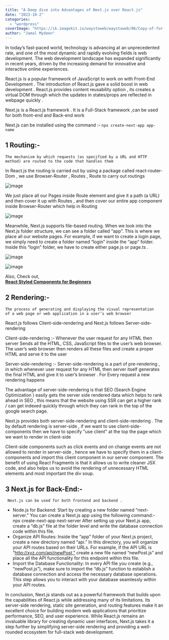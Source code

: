 ```yaml
---
title: "A Deep dive into Advantages of Next.js over React.js"
date: "2023-10-2"
categories:
  - "wordpress"
coverImage: "https://ik.imagekit.io/waystoweb/waystoweb/06/Copy-of-for-thumbnail-3.png?updatedAt=1682356321857"
author: "Jamal Mydeen"
---
```



In today’s fast-paced world, technology is advancing at an unprecedented rate, and one of the most dynamic and rapidly evolving fields is web development. 
The web development landscape has expanded significantly in recent years, driven by the increasing demand for innovative and interactive online experiences.

React.js is a popular framework of JavaScript to work on with Front-End Development . The introduction of React.js gave a solid boost in web development .
React.js provides content reusability option , its creates a virtual DOM through which the updates in states/props are reflected in webpage quickly .

Next.js is a React.js framework . It is a Full-Stack framework ,can be used for both front-end and Back-end work

Next.js can be installed using the command :-
`npx create-next-app app-name`

## 1 Routing:-
    The mechanism by which requests (as specified by a URL and HTTP method) are routed to the code that handles them

In React.js the routing is carried out by using a package called react-router-Dom , we use Browser-Router , Routes , Route to carry out routings<br/>

![image](https://github.com/jamAL108/connect/assets/115083239/b2bcdf76-5b66-4dad-a497-47f0e17da0dd)

We just place all our Pages inside Route element and give it a path (a URL) and then cover it up with Routes ,
and then cover our entire app component inside Browser-Router which help in Routing

![image](https://github.com/jamAL108/connect/assets/115083239/769f3554-f29f-4e43-b245-23252418ef4e)

Meanwhile, Next.js supports file-based routing. When we look into the Next.js folder structure,
we can see a folder called “app”. This is where we place all our website pages.
For example, if we want to create a login page, we simply need to create a folder named “login” inside the “app” folder. Inside this “login” folder,
we have to create either page.js or page.ts .

![image](https://github.com/jamAL108/connect/assets/115083239/6f8e2cb4-69e4-455a-b771-ce0084ea94ef)

![image](https://github.com/jamAL108/connect/assets/115083239/ca8f43fe-3f80-4eee-b356-e61aca86a3ef)

  Also, Check out,  
  [**React Styled Components for Beginners**](https://waystoweb.com/react-styled-components-beginners-guide/)

## 2 Rendering:-
    The process of generating and displaying the visual representation 
    of a web page or web application in a user’s web browser

React.js follows Client-side-rendering and Next.js follows Server-side-rendering

Client-side-rendering :- Whenever the user request for any HTML then server Sends all the HTML, CSS, JavaScript files to the user’s web browser.
The user’s web browser then renders all these files and create a proper HTML and serve it to the user

Server-side-rendering :- Server-side-rendering is a part of pre-rendering ,
in which whenever user request for any HTML then server itself generates the final HTML and give it to user’s browser . For Every request a new rendering happens

The advantage of server-side-rendering is that SEO (Search Engine Optimization ) easily gets the server side rendered data which helps to rank ahead in SEO , 
this means that the website using SSR can get a higher rank / can get indexed quickly through which they can rank in the top of the google search page.

Next.js provides both server-side-rendering and client-side-rendering . The by default rendering is server-side ,
if we want to use client-side-components then we have to specify "use client" at the top the page which we want to render in client-side

Client-side components such as click events and on change events are not allowed to render in server-side ,
hence we have to specify them in a client-components and import this client component in our server component.
The benefit of using React Fragments is that it allows us to write cleaner JSX code, and also helps us to avoid the rendering of unnecessary HTML elements and most important the div soup.

## 3 Next.js for Back-End:-
     Next.js can be used for both frontend and backend .
- Node.js for Backend: Start by creating a new folder named “next-server.” You can create a Next.js app using the following command:- npx create-next-app next-server After setting up your Next.js app, create a “db.js” file at the folder level and write the database connection code within this file.
- Organize API Routes: Inside the “app” folder of your Next.js project, create a new directory named “api.” In this directory, you will organize your API routes based on their URLs. For example, if the API URL is “http://xyz.com/api/newPost,” create a new file named “newPost.js” and place all the API functionality for this endpoint within this file.
- Import the Database Functionality: In every API file you create (e.g., “newPost.js”), make sure to import the “db.js” function to establish a database connection and access the necessary database operations. This step allows you to interact with your database seamlessly within your API routes.

 In conclusion, Next.js stands out as a powerful framework that builds upon the capabilities of React.js while addressing many of its limitations.
  Its server-side rendering, static site generation, and routing features make it an excellent choice for building modern web applications that prioritize performance, SEO,
  and user experience. While React.js remains an invaluable library for creating dynamic user interfaces,
  Next.js takes it a step further by simplifying server-side rendering and providing a well-rounded ecosystem for full-stack web development.
